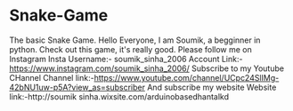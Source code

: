 # Snake-Game
The basic Snake Game.
Hello Everyone, I am Soumik, a begginner in python.
Check out this game, it's really good.
Please follow me on Instagram        Insta Username:- soumik_sinha_2006
Account Link:-https://www.instagram.com/soumik_sinha_2006/
Subscribe to my Youtube CHannel
Channel link:-https://www.youtube.com/channel/UCpc24SlIMg-42bNU1uw-p5A?view_as=subscriber
And subscribe my website
Website link:-http://soumik sinha.wixsite.com/arduinobasedhantalkd
